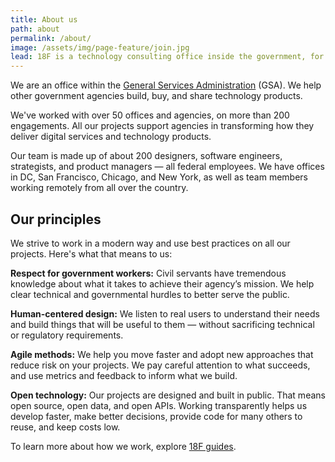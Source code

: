 ```yaml
---
title: About us
path: about
permalink: /about/
image: /assets/img/page-feature/join.jpg
lead: 18F is a technology consulting office inside the government, for the government.
---
```


<!-- set of 3 logos -->
<!-- <img src="{{ site.baseurl }}/assets/img/logos/gsa-logo.svg" alt="GSA" width="80"> <img src="{{ site.baseurl }}/assets/img/logos/tts-logo.png" alt="TTS logo: pixelated map of the continental United States" width="80"> <img src="{{ site.baseurl }}/assets/img/logos/18F-Logo-S.png" alt="18F" width="80"> -->

We are an office within the [General Services Administration](https://www.gsa.gov/) (GSA). We help other government agencies build, buy, and share technology products.

We've worked with over 50 offices and agencies, on more than 200 engagements. All our projects support agencies in transforming how they deliver digital services and technology products.

Our team is made up of about 200 designers, software engineers, strategists, and product managers — all federal employees. We have offices in DC, San Francisco, Chicago, and New York, as well as team members working remotely from all over the country.

## Our principles

We strive to work in a modern way and use best practices on all our projects. Here's what that means to us:

**Respect for government workers:** Civil servants have tremendous knowledge about what it takes to achieve their agency’s mission. We help clear technical and governmental hurdles to better serve the public.

**Human-centered design:** We listen to real users to understand their needs and build things that will be useful to them — without sacrificing technical or regulatory requirements.

**Agile methods:** We help you move faster and adopt new approaches that reduce risk on your projects. We pay careful attention to what succeeds, and use metrics and feedback to inform what we build.

**Open technology:** Our projects are designed and built in public. That means open source, open data, and open APIs. Working transparently helps us develop faster, make better decisions, provide code for many others to reuse, and keep costs low.

To learn more about how we work, explore [18F guides](https://pages.18f.gov/guides/).

